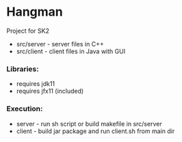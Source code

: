 # Hangman
Project for SK2
- src/server - server files in C++
- src/client - client files in Java with GUI

### Libraries:
- requires jdk11
- requires jfx11 (included)

### Execution:
- server - run sh script or build makefile in src/server
- client - build jar package and run client.sh from main dir
